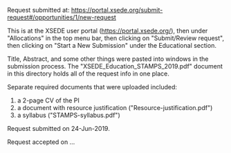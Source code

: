 Request submitted at: https://portal.xsede.org/submit-request#/opportunities/1/new-request

This is at the XSEDE user portal (https://portal.xsede.org/), then under "Allocations" in the top menu bar, then clicking on "Submit/Review request", then clicking on "Start a New Submission" under the Educational section. 

Title, Abstract, and some other things were pasted into windows in the submission process. The "XSEDE_Education_STAMPS_2019.pdf" document in this directory holds all of the request info in one place.

Separate required documents that were uploaded included: 
  1) a 2-page CV of the PI 
  2) a document with resource justification ("Resource-justification.pdf")
  3) a syllabus ("STAMPS-syllabus.pdf")

Request submitted on 24-Jun-2019. 

Request accepted on ...
